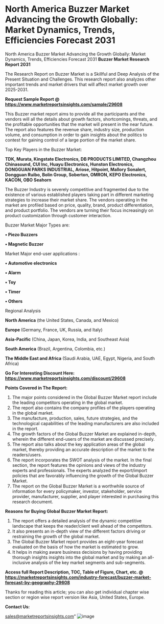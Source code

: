 # North America Buzzer Market Advancing the Growth Globally: Market Dynamics, Trends, Efficiencies Forecast 2031
North America Buzzer Market Advancing the Growth Globally: Market Dynamics, Trends, Efficiencies Forecast 2031
<strong>Buzzer Market Research Report 2031</strong>

The Research Report on Buzzer Market is a Skillful and Deep Analysis of the Present Situation and Challenges. This research report also analyzes other important trends and market drivers that will affect market growth over 2025-2031.

<strong>Request Sample Report @ <a href=https://www.marketreportsinsights.com/sample/29608>https://www.marketreportsinsights.com/sample/29608</a></strong>

This Buzzer market report aims to provide all the participants and the vendors will all the details about growth factors, shortcomings, threats, and the profitable opportunities that the market will present in the near future. The report also features the revenue share, industry size, production volume, and consumption in order to gain insights about the politics to contest for gaining control of a large portion of the market share.

Top Key Players in the Buzzer Market:

<strong>TDK, Murata, Kingstate Electronics, DB PRODUCTS LIMITED, Changzhou Chinasound, CUI Inc, Huayu Electronics, Hunston Electronics, DONGGUAN PARKS INDUSTRIAL, Ariose, Hitpoint, Mallory Sonalert, Dongguan Ruibo, Bolin Group, Soberton, OMRON, KEPO Electronics, KACON, OBO Seahorn</strong>

The Buzzer Industry is severely competitive and fragmented due to the existence of various established players taking part in different marketing strategies to increase their market share. The vendors operating in the market are profiled based on price, quality, brand, product differentiation, and product portfolio. The vendors are turning their focus increasingly on product customization through customer interaction.

Buzzer Market Major Types are:

<strong>• Piezo Buzzers

• Magnetic Buzzer</strong>

Market Major end-user applications :

<strong>• Automotive electronics

• Alarm

• Toy

• Timer

• Others</strong>

Regional Analysis

</u><strong><b>North America</b></strong> (the United States, Canada, and Mexico)

<strong><b>Europe </b></strong>(Germany, France, UK, Russia, and Italy)

<strong><b>Asia-Pacific</b></strong> (China, Japan, Korea, India, and Southeast Asia)

<strong><b>South America</b></strong> (Brazil, Argentina, Colombia, etc.)

<strong><b>The Middle East and Africa</b></strong> (Saudi Arabia, UAE, Egypt, Nigeria, and South Africa)

<strong>Go For Interesting Discount Here: <a href=https://www.marketreportsinsights.com/discount/29608>https://www.marketreportsinsights.com/discount/29608</a></strong>

<strong>Points Covered in The Report:</strong>
<ol>
  <li>The major points considered in the Global Buzzer Market report include the leading competitors operating in the global market.</li>
  <li>The report also contains the company profiles of the players operating in the global market.</li>
  <li>The manufacture, production, sales, future strategies, and the technological capabilities of the leading manufacturers are also included in the report.</li>
  <li>The growth factors of the Global Buzzer Market are explained in-depth, wherein the different end-users of the market are discussed precisely.</li>
  <li>The report also talks about the key application areas of the global market, thereby providing an accurate description of the market to the readers/users.</li>
  <li>The report incorporates the SWOT analysis of the market. In the final section, the report features the opinions and views of the industry experts and professionals. The experts analyzed the export/import policies that are favorably influencing the growth of the Global Buzzer Market.</li>
  <li>The report on the Global Buzzer Market is a worthwhile source of information for every policymaker, investor, stakeholder, service provider, manufacturer, supplier, and player interested in purchasing this research document.</li>
</ol>
<strong>Reasons for Buying Global Buzzer Market Report:</strong>

<ol>
  <li>The report offers a detailed analysis of the dynamic competitive landscape that keeps the reader/client well ahead of the competitors.</li>
  <li>It also presents an in-depth view of the different factors driving or restraining the growth of the global market.</li>
  <li>The Global Buzzer Market report provides an eight-year forecast evaluated on the basis of how the market is estimated to grow.</li>
  <li>It helps in making aware business decisions by having providing thorough insights insights into the global market and by making an all-inclusive analysis of the key market segments and sub-segments.</li>
</ol>
<strong>Access full Report Description, TOC, Table of Figure, Chart, etc. @ <a href=https://marketreportsinsights.com/industry-forecast/buzzer-market-forecast-by-geography-29608>https://marketreportsinsights.com/industry-forecast/buzzer-market-forecast-by-geography-29608</a></strong>


Thanks for reading this article; you can also get individual chapter wise section or region wise report version like Asia, United States, Europe.

<strong>Contact Us:</strong>

sales@marketreportsinsights.com"
![image](https://github.com/user-attachments/assets/b112b55f-7e8c-4bdb-b661-e14cf9a96153)
